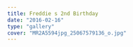 ```yaml
---
title: Freddie s 2nd Birthday
date: "2016-02-16"
type: "gallery"
cover: "MR2A5594jpg_25067579136_o.jpg"
---
```

